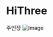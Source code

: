 # HiThree
주인장
![image](https://github.com/user-attachments/assets/71a5dbed-b436-4abe-83c9-fc518f1463c6)
